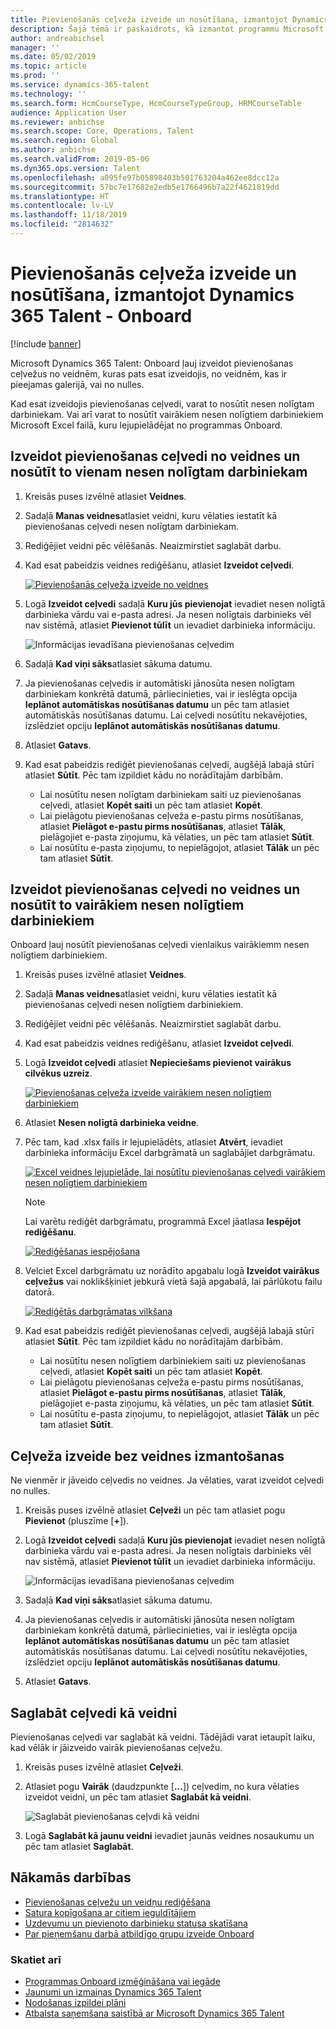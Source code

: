 ```yaml
---
title: Pievienošanās ceļveža izveide un nosūtīšana, izmantojot Dynamics 365 Talent - Onboard
description: Šajā tēmā ir paskaidrots, kā izmantot programmu Microsoft Dynamics 365 Talent - Onboard, lai izveidotu pievienošanas ceļvedi nesen nolīgtajiem darbiniekiem. Šis uzdevums ir būtisks pirmais solis cilvēkkapitāla pārvaldības (HCM) no pieņemšanas darbā līdz aiziešanai pensijā stratēģijā.
author: andreabichsel
manager: ''
ms.date: 05/02/2019
ms.topic: article
ms.prod: ''
ms.service: dynamics-365-talent
ms.technology: ''
ms.search.form: HcmCourseType, HcmCourseTypeGroup, HRMCourseTable
audience: Application User
ms.reviewer: anbichse
ms.search.scope: Core, Operations, Talent
ms.search.region: Global
ms.author: anbichse
ms.search.validFrom: 2019-05-06
ms.dyn365.ops.version: Talent
ms.openlocfilehash: a095fe97b05898403b501763204a462ee8dcc12a
ms.sourcegitcommit: 57bc7e17682e2edb5e1766496b7a22f4621819dd
ms.translationtype: HT
ms.contentlocale: lv-LV
ms.lasthandoff: 11/18/2019
ms.locfileid: "2814632"
---
```

# <a name="create-and-send-an-onboarding-guide-by-using-dynamics-365-talent---onboard"></a>Pievienošanās ceļveža izveide un nosūtīšana, izmantojot Dynamics 365 Talent - Onboard

[!include [banner](includes/banner.md)]

Microsoft Dynamics 365 Talent: Onboard ļauj izveidot pievienošanas ceļvežus no veidnēm, kuras pats esat izveidojis, no veidnēm, kas ir pieejamas galerijā, vai no nulles.

Kad esat izveidojis pievienošanas ceļvedi, varat to nosūtīt nesen nolīgtam darbiniekam. Vai arī varat to nosūtīt vairākiem nesen nolīgtiem darbiniekiem Microsoft Excel failā, kuru lejupielādējat no programmas Onboard.

## <a name="create-an-onboarding-guide-from-a-template-and-send-it-to-a-single-new-hire"></a>Izveidot pievienošanas ceļvedi no veidnes un nosūtīt to vienam nesen nolīgtam darbiniekam

1. Kreisās puses izvēlnē atlasiet **Veidnes**.
2. Sadaļā **Manas veidnes**atlasiet veidni, kuru vēlaties iestatīt kā pievienošanas ceļvedi nesen nolīgtam darbiniekam.
3. Rediģējiet veidni pēc vēlēšanās. Neaizmirstiet saglabāt darbu.
4. Kad esat pabeidzis veidnes rediģēšanu, atlasiet **Izveidot ceļvedi**.

    [![Pievienošanās ceļveža izveide no veidnes](./media/onboard-create-guide.png)](./media/onboard-create-guide.png)

5. Logā **Izveidot ceļvedi** sadaļā **Kuru jūs pievienojat** ievadiet nesen nolīgtā darbinieka vārdu vai e-pasta adresi. Ja nesen nolīgtais darbinieks vēl nav sistēmā, atlasiet **Pievienot tūlīt** un ievadiet darbinieka informāciju.

    ![[Informācijas ievadīšana pievienošanas ceļvedim](./media/onboard-create-a-guide-window.png)](./media/onboard-create-a-guide-window.png)

6. Sadaļā **Kad viņi sāks**atlasiet sākuma datumu.
7. Ja pievienošanas ceļvedis ir automātiski jānosūta nesen nolīgtam darbiniekam konkrētā datumā, pārliecinieties, vai ir ieslēgta opcija **Ieplānot automātiskas nosūtīšanas datumu** un pēc tam atlasiet automātiskās nosūtīšanas datumu. Lai ceļvedi nosūtītu nekavējoties, izslēdziet opciju **Ieplānot automātiskās nosūtīšanas datumu**.
8. Atlasiet **Gatavs**.
9. Kad esat pabeidzis rediģēt pievienošanas ceļvedi, augšējā labajā stūrī atlasiet **Sūtīt**. Pēc tam izpildiet kādu no norādītajām darbībām.

    - Lai nosūtītu nesen nolīgtam darbiniekam saiti uz pievienošanas ceļvedi, atlasiet **Kopēt saiti** un pēc tam atlasiet **Kopēt**.
    - Lai pielāgotu pievienošanas ceļveža e-pastu pirms nosūtīšanas, atlasiet **Pielāgot e-pastu pirms nosūtīšanas**, atlasiet **Tālāk**, pielāgojiet e-pasta ziņojumu, kā vēlaties, un pēc tam atlasiet **Sūtīt**.
    - Lai nosūtītu e-pasta ziņojumu, to nepielāgojot, atlasiet **Tālāk** un pēc tam atlasiet **Sūtīt**.

## <a name="create-an-onboarding-guide-from-a-template-and-send-it-to-multiple-new-hires"></a>Izveidot pievienošanas ceļvedi no veidnes un nosūtīt to vairākiem nesen nolīgtiem darbiniekiem

Onboard ļauj nosūtīt pievienošanas ceļvedi vienlaikus vairākiemm nesen nolīgtiem darbiniekiem.

1. Kreisās puses izvēlnē atlasiet **Veidnes**.
2. Sadaļā **Manas veidnes**atlasiet veidni, kuru vēlaties iestatīt kā pievienošanas ceļvedi nesen nolīgtiem darbiniekiem.
3. Rediģējiet veidni pēc vēlēšanās. Neaizmirstiet saglabāt darbu.
4. Kad esat pabeidzis veidnes rediģēšanu, atlasiet **Izveidot ceļvedi**.
5. Logā **Izveidot ceļvedi** atlasiet **Nepieciešams pievienot vairākus cilvēkus uzreiz**.

    [![Pievienošanas ceļveža izveide vairākiem nesen nolīgtiem darbiniekiem](./media/onboard-send-guide-multiple-people.png)](./media/onboard-send-guide-multiple-people.png)

6. Atlasiet **Nesen nolīgtā darbinieka veidne**.
7. Pēc tam, kad .xlsx fails ir lejupielādēts, atlasiet **Atvērt**, ievadiet darbinieka informāciju Excel darbgrāmatā un saglabājiet darbgrāmatu.

    [![Excel veidnes lejupielāde, lai nosūtītu pievienošanas ceļvedi vairākiem nesen nolīgtiem darbiniekiem](./media/onboard-send-guide-download-spreadsheet.png)](./media/onboard-send-guide-download-spreadsheet.png)

    > [!NOTE]
    > Lai varētu rediģēt darbgrāmatu, programmā Excel jāatlasa **Iespējot rediģēšanu**.
    > 
    > [![Rediģēšanas iespējošana](./media/onboard-send-guide-enable-editing.png)](./media/onboard-send-guide-enable-editing.png)

8. Velciet Excel darbgrāmatu uz norādīto apgabalu logā **Izveidot vairākus ceļvežus** vai noklikšķiniet jebkurā vietā šajā apgabalā, lai pārlūkotu failu datorā.

    [![Rediģētās darbgrāmatas vilkšana](./media/onboard-send-guide-drag-spreadsheet.png)](./media/onboard-send-guide-drag-spreadsheet.png)

9. Kad esat pabeidzis rediģēt pievienošanas ceļvedi, augšējā labajā stūrī atlasiet **Sūtīt**. Pēc tam izpildiet kādu no norādītajām darbībām.

    - Lai nosūtītu nesen nolīgtiem darbiniekiem saiti uz pievienošanas ceļvedi, atlasiet **Kopēt saiti** un pēc tam atlasiet **Kopēt**.
    - Lai pielāgotu pievienošanas ceļveža e-pastu pirms nosūtīšanas, atlasiet **Pielāgot e-pastu pirms nosūtīšanas**, atlasiet **Tālāk**, pielāgojiet e-pasta ziņojumu, kā vēlaties, un pēc tam atlasiet **Sūtīt**.
    - Lai nosūtītu e-pasta ziņojumu, to nepielāgojot, atlasiet **Tālāk** un pēc tam atlasiet **Sūtīt**.

## <a name="create-a-guide-without-using-a-template"></a>Ceļveža izveide bez veidnes izmantošanas

Ne vienmēr ir jāveido ceļvedis no veidnes. Ja vēlaties, varat izveidot ceļvedi no nulles.

1. Kreisās puses izvēlnē atlasiet **Ceļveži** un pēc tam atlasiet pogu **Pievienot** (pluszīme \[**+**\]).
2. Logā **Izveidot ceļvedi** sadaļā **Kuru jūs pievienojat** ievadiet nesen nolīgtā darbinieka vārdu vai e-pasta adresi. Ja nesen nolīgtais darbinieks vēl nav sistēmā, atlasiet **Pievienot tūlīt** un ievadiet darbinieka informāciju.

    ![[Informācijas ievadīšana pievienošanas ceļvedim](./media/onboard-create-a-guide-window.png)](./media/onboard-create-a-guide-window.png)

3. Sadaļā **Kad viņi sāks**atlasiet sākuma datumu.
4. Ja pievienošanas ceļvedis ir automātiski jānosūta nesen nolīgtam darbiniekam konkrētā datumā, pārliecinieties, vai ir ieslēgta opcija **Ieplānot automātiskas nosūtīšanas datumu** un pēc tam atlasiet automātiskās nosūtīšanas datumu. Lai ceļvedi nosūtītu nekavējoties, izslēdziet opciju **Ieplānot automātiskās nosūtīšanas datumu**.
5. Atlasiet **Gatavs**.

## <a name="save-a-guide-as-a-template"></a>Saglabāt ceļvedi kā veidni

Pievienošanas ceļvedi var saglabāt kā veidni. Tādējādi varat ietaupīt laiku, kad vēlāk ir jāizveido vairāk pievienošanas ceļvežu.

1. Kreisās puses izvēlnē atlasiet **Ceļveži**.
2. Atlasiet pogu **Vairāk** (daudzpunkte \[**...**\]) ceļvedim, no kura vēlaties izveidot veidni, un pēc tam atlasiet **Saglabāt kā veidni**.

    ![[Saglabāt pievienošanas ceļvdi kā veidni](./media/onboard-save-guide-as-template.png)](./media/onboard-save-guide-as-template.png)

3. Logā **Saglabāt kā jaunu veidni** ievadiet jaunās veidnes nosaukumu un pēc tam atlasiet **Saglabāt**.

## <a name="next-steps"></a>Nākamās darbības

- [Pievienošanas ceļvežu un veidņu rediģēšana](./onboard-edit-guides-templates.md)
- [Satura kopīgošana ar citiem ieguldītājiem](./onboard-share-template.md)
- [Uzdevumu un pievienoto darbinieku statusa skatīšana](./onboard-view-status.md)
- [Par pieņemšanu darbā atbildīgo grupu izveide Onboard](./onboard-create-team.md)

### <a name="see-also"></a>Skatiet arī

- [Programmas Onboard izmēģināšana vai iegāde](https://dynamics.microsoft.com/talent/onboard/)
- [Jaunumi un izmaiņas Dynamics 365 Talent](./whats-new.md)
- [Nodošanas izpildei plāni](https://docs.microsoft.com/business-applications-release-notes/index)
- [Atbalsta saņemšana saistībā ar Microsoft Dynamics 365 Talent](./talent-support.md)
